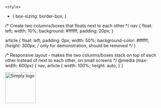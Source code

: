 <!DOCTYPE html>
<html>
<head>
  <script src="//unpkg.com/three"></script>
  <script src="//unpkg.com/three-spritetext"></script>

  <script src="//unpkg.com/3d-force-graph"></script>
  <!--<script src="../../dist/3d-force-graph.js"></script>-->


    <style>
  * {
    box-sizing: border-box;
  }



  /* Create two columns/boxes that floats next to each other */
  nav {
    float: left;
    width: 10%;
    background: #ffffff;
    padding: 20px;
  }


  article {
    float: left;
    padding: 0px;
    width: 50%;
    background-color: #ffffff;
    /*height: 300px; /* only for demonstration, should be removed */
  }


  /* Responsive layout - makes the two columns/boxes stack on top of each other instead of next to each other, on small screens */
  @media (max-width: 600px) {
    nav, article {
      width: 100%;
      height: auto;
    }
  }
  </style>

</head>

<body>

  <nav>
  <img src="https://simplygetresults.com/wp-content/uploads/2018/11/logo-simply-get-results-no-strapline-01.svg" alt="Simply logo" height="100" width="100">
  </nav>

  <article id="3d-graph">
  <script>

    const simplyColours = [10472261,7191373,4150947,8204431,11353235,14034486,14842669,15383580]
    const simplyHexColours = simplyColours.map((x)=>{
          let y=x.toString(16)
          console.log(y)
          let z="#"+y
          return z
    })

    console.log(simplyHexColours)
    const gData = {
      nodes: [
        {"id": "Salesforce effectiveness","val": "8","group": "1" },
  {"id": "Economic factors","val": "3","group": "0" },
  {"id": "Commercial","val": "1","group": "0" },
  {"id": "Competition","val": "1","group": "0" },
  {"id": "Unemployment rate","val": "1","group": "0" },
  {"id": "Employment laws","val": "1","group": "0" },
  {"id": "Regulation","val": "1","group": "0" },
  {"id": "Brand reputation","val": "1","group": "0" },
  {"id": "Competitors reward structure","val": "1","group": "0" },
  {"id": "Size of competitors","val": "1","group": "0" },
  {"id": "Competitor pricing","val": "1","group": "0" },
  {"id": "Competitor activity","val": "1","group": "0" },
  {"id": "Infrastructure Support","val": "1","group": "0" },
  {"id": "Local job market","val": "1","group": "0" },
  {"id": "Mergers & Acquisitions","val": "1","group": "0" },
  {"id": "Conversion rates","val": "1","group": "0" },
  {"id": "Recruitment","val": "3","group": "3" },
  {"id": "Interview process","val": "1","group": "3" },
  {"id": "Onboarding","val": "1","group": "3" },
  {"id": "Recruitment practice","val": "1","group": "3" },
  {"id": "Outsourced Recruitment","val": "1","group": "3" },
  {"id": "Time to onboard","val": "1","group": "3" },
  {"id": "Reward","val": "3","group": "1" },
  {"id": "Pay","val": "1","group": "1" },
  {"id": "Incentive structure","val": "1","group": "1" },
  {"id": "Performance","val": "3","group": "1" },
  {"id": "Supervisor performance","val": "1","group": "1" },
  {"id": "Targets","val": "1","group": "1" },
  {"id": "Hours worked","val": "1","group": "1" },
  {"id": "Time to productivity","val": "1","group": "1" },
  {"id": "Sales","val": "3","group": "2" },
  {"id": "Quality of product","val": "1","group": "2" },
  {"id": "Sales challenges","val": "1","group": "2" },
  {"id": "Quality of sales","val": "1","group": "2" },
  {"id": "Number of sales people","val": "1","group": "2" },
  {"id": "Ease of sales","val": "1","group": "2" },
  {"id": "Sales process","val": "1","group": "2" },
  {"id": "Sales targets","val": "1","group": "2" },
  {"id": "Targeted sales","val": "1","group": "2" },
  {"id": "Salesforce motivation","val": "1","group": "2" },
  {"id": "Follow ups","val": "1","group": "2" },
  {"id": "Product price","val": "1","group": "2" },
  {"id": "Discount","val": "1","group": "2" },
  {"id": "Sales addons","val": "1","group": "2" },
  {"id": "Ability to do a deal","val": "1","group": "2" },
  {"id": "Channel","val": "1","group": "2" },
  {"id": "Customer Service","val": "1","group": "2" },
  {"id": "Marketing","val": "1","group": "2" },
  {"id": "Payment method","val": "1","group": "2" },
  {"id": "Culture","val": "3","group": "5" },
  {"id": "Fairness Of Targets","val": "1","group": "5" },
  {"id": "Cultural alignment","val": "1","group": "5" },
  {"id": "Cost","val": "3","group": "1" },
  {"id": "Marketing spend","val": "1","group": "1" },
  {"id": "Engagement","val": "3","group": "4" },
  {"id": "Company influence","val": "1","group": "4" },
  {"id": "Customer alignment","val": "1","group": "4" },
  {"id": "Established product","val": "1","group": "4" },
  {"id": "Recognition","val": "1","group": "4" },
  {"id": "Supervisor engagement","val": "1","group": "4" },
  {"id": "Attendance","val": "1","group": "4" },
  {"id": "Training","val": "3","group": "3" },
  {"id": "Knowledge and experience","val": "1","group": "3" },
  {"id": "Training received","val": "1","group": "3" },
  {"id": "Skill level","val": "1","group": "3" },
  {"id": "Customer knowledge","val": "1","group": "3" },
  {"id": "Personal skill","val": "1","group": "3" },
  {"id": "Language proficiency","val": "1","group": "3" },
  {"id": "Sales skills","val": "1","group": "3" },
  {"id": "Access to mentor","val": "1","group": "3" },
  {"id": "Personal factors","val": "3","group": "5" },
  {"id": "Employee satisfaction","val": "1","group": "5" },
  {"id": "Demographics","val": "1","group": "5" },
  {"id": "Age","val": "1","group": "5" },
  {"id": "Gender","val": "1","group": "5" },
  {"id": "Nationality","val": "1","group": "5" },
  {"id": "Desire to stay","val": "1","group": "5" },
  {"id": "Shift schedule","val": "1","group": "5" },
  {"id": "Disposable income","val": "1","group": "5" },
  {"id": "Location","val": "3","group": "6" },
  {"id": "Local market","val": "1","group": "6" },
  {"id": "Travel time between customers","val": "1","group": "6" },
  {"id": "Region","val": "1","group": "6" },
  {"id": "Size of sales territory","val": "1","group": "6" },
  {"id": "Density of sales territory","val": "1","group": "6" }
    ],
      links:[
        {"source": "Economic factors","target": "Salesforce effectiveness" },
{"source": "Recruitment","target": "Salesforce effectiveness" },
{"source": "Reward","target": "Salesforce effectiveness" },
{"source": "Performance","target": "Salesforce effectiveness" },
{"source": "Sales","target": "Salesforce effectiveness" },
{"source": "Culture","target": "Salesforce effectiveness" },
{"source": "Cost","target": "Salesforce effectiveness" },
{"source": "Engagement","target": "Salesforce effectiveness" },
{"source": "Training","target": "Salesforce effectiveness" },
{"source": "Personal factors","target": "Salesforce effectiveness" },
{"source": "Location","target": "Salesforce effectiveness" },
{"source": "Economic factors","target": "Training" },
{"source": "Recruitment","target": "Sales" },
{"source": "Recruitment","target": "Training" },
{"source": "Recruitment","target": "Culture" },
{"source": "Reward","target": "Performance" },
{"source": "Reward","target": "Sales" },
{"source": "Performance","target": "Reward" },
{"source": "Performance","target": "Sales" },
{"source": "Sales","target": "Cost" },
{"source": "Sales","target": "Economic factors" },
{"source": "Culture","target": "Training" },
{"source": "Culture","target": "Engagement" },
{"source": "Cost","target": "Recruitment" },
{"source": "Cost","target": "Training" },
{"source": "Engagement","target": "Culture" },
{"source": "Engagement","target": "Personal factors" },
{"source": "Training","target": "Performance" },
{"source": "Personal factors","target": "Performance" },
{"source": "Personal factors","target": "Location" },
{"source": "Location","target": "Sales" },
{"source": "Commercial","target": "Economic factors" },
{"source": "Competition","target": "Economic factors" },
{"source": "Unemployment rate","target": "Economic factors" },
{"source": "Employment laws","target": "Economic factors" },
{"source": "Regulation","target": "Economic factors" },
{"source": "Brand reputation","target": "Economic factors" },
{"source": "Competitors reward structure","target": "Competitor activity" },
{"source": "Size of competitors","target": "Competitor activity" },
{"source": "Competitor pricing","target": "Competitor activity" },
{"source": "Competitor activity","target": "Economic factors" },
{"source": "Infrastructure Support","target": "Economic factors" },
{"source": "Local job market","target": "Economic factors" },
{"source": "Mergers & Acquisitions","target": "Economic factors" },
{"source": "Conversion rates","target": "Economic factors" },
{"source": "Interview process","target": "Recruitment" },
{"source": "Onboarding","target": "Recruitment" },
{"source": "Recruitment practice","target": "Recruitment" },
{"source": "Outsourced Recruitment","target": "Recruitment" },
{"source": "Time to onboard","target": "Onboarding" },
{"source": "Pay","target": "Reward" },
{"source": "Incentive structure","target": "Reward" },
{"source": "Supervisor performance","target": "Performance" },
{"source": "Targets","target": "Performance" },
{"source": "Hours worked","target": "Performance" },
{"source": "Time to productivity","target": "Performance" },
{"source": "Quality of product","target": "Sales" },
{"source": "Sales challenges","target": "Sales" },
{"source": "Quality of sales","target": "Sales challenges" },
{"source": "Number of sales people","target": "Sales challenges" },
{"source": "Ease of sales","target": "Sales challenges" },
{"source": "Sales process","target": "Sales challenges" },
{"source": "Sales targets","target": "Sales challenges" },
{"source": "Targeted sales","target": "Sales" },
{"source": "Salesforce motivation","target": "Sales challenges" },
{"source": "Follow ups","target": "Sales" },
{"source": "Product price","target": "Sales" },
{"source": "Discount","target": "Sales" },
{"source": "Sales addons","target": "Sales" },
{"source": "Ability to do a deal","target": "Sales" },
{"source": "Channel","target": "Sales" },
{"source": "Customer Service","target": "Sales" },
{"source": "Marketing","target": "Sales" },
{"source": "Payment method","target": "Sales" },
{"source": "Fairness Of Targets","target": "Culture" },
{"source": "Cultural alignment","target": "Culture" },
{"source": "Marketing spend","target": "Cost" },
{"source": "Company influence","target": "Engagement" },
{"source": "Customer alignment","target": "Engagement" },
{"source": "Established product","target": "Engagement" },
{"source": "Recognition","target": "Engagement" },
{"source": "Supervisor engagement","target": "Engagement" },
{"source": "Attendance","target": "Engagement" },
{"source": "Brand reputation","target": "Engagement" },
{"source": "Knowledge and experience","target": "Training" },
{"source": "Training received","target": "Training" },
{"source": "Skill level","target": "Training" },
{"source": "Customer knowledge","target": "Training" },
{"source": "Personal skill","target": "Skill level" },
{"source": "Language proficiency","target": "Training" },
{"source": "Sales skills","target": "Skill level" },
{"source": "Access to mentor","target": "Training" },
{"source": "Employee satisfaction","target": "Personal factors" },
{"source": "Demographics","target": "Personal factors" },
{"source": "Age","target": "Personal factors" },
{"source": "Gender","target": "Personal factors" },
{"source": "Nationality","target": "Personal factors" },
{"source": "Desire to stay","target": "Personal factors" },
{"source": "Shift schedule","target": "Personal factors" },
{"source": "Disposable income","target": "Personal factors" },
{"source": "Local market","target": "Location" },
{"source": "Travel time between customers","target": "Location" },
{"source": "Region","target": "Location" },
{"source": "Size of sales territory","target": "Location" },
{"source": "Density of sales territory","target": "Location" },
{"source": "Marketing","target": "Marketing spend" },
{"source": "Size of sales territory","target": "Sales challenges" },
{"source": "Density of sales territory","target": "Sales challenges" },
{"source": "Supervisor performance","target": "Supervisor engagement" }
    ]
  };

                const Graph = ForceGraph3D()
                  (document.getElementById('3d-graph'))
                    .nodeThreeObject(node => {
                      // use a sphere as a drag handle
                      const obj = new THREE.Mesh(
                        new THREE.SphereGeometry(node.val),
                        new THREE.MeshBasicMaterial({ depthWrite: false, transparent: true, opacity: 0 })
                      );
                      // add text sprite as child
                      const sprite = new SpriteText(node.id);
                      sprite.color = simplyHexColours[node.group];
                      sprite.textHeight = 10*node.val;
                      obj.add(sprite);
                      return obj;
                    })
                    .backgroundColor('#ffffff')
                    //.linkOpacity(1)
                    //.linkDirectionalParticles(10)
                    .linkDirectionalParticleWidth(2)
                    //.linkWidth(2)
                    .showNavInfo(false)
                    .linkOpacity(0.7)
                    .graphData(gData);

                Graph.d3Force('charge').strength(-500);


  </script>
</article>
</body>
</html>
